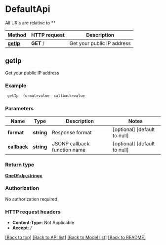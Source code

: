 # DefaultApi

All URIs are relative to **

Method | HTTP request | Description
------------- | ------------- | -------------
[**getIp**](DefaultApi.md#getIp) | **GET** / | Get your public IP address



## getIp

Get your public IP address

### Example

```bash
 getIp  format=value  callback=value
```

### Parameters


Name | Type | Description  | Notes
------------- | ------------- | ------------- | -------------
 **format** | **string** | Response format | [optional] [default to null]
 **callback** | **string** | JSONP callback function name | [optional] [default to null]

### Return type

[**OneOf<Ip,string>**](OneOf&lt;Ip,string&gt;.md)

### Authorization

No authorization required

### HTTP request headers

- **Content-Type**: Not Applicable
- **Accept**: */*

[[Back to top]](#) [[Back to API list]](../README.md#documentation-for-api-endpoints) [[Back to Model list]](../README.md#documentation-for-models) [[Back to README]](../README.md)

